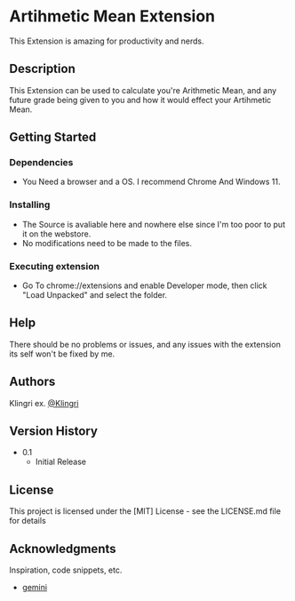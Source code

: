# Artihmetic Mean Extension

This Extension is amazing for productivity and nerds.

## Description

This Extension can be used to calculate you're Arithmetic Mean, and any future grade being given to you and how it would effect your Artihmetic Mean.

## Getting Started

### Dependencies

* You Need a browser and a OS. I recommend Chrome And Windows 11.

### Installing

* The Source is avaliable here and nowhere else since I'm too poor to put it on the webstore.
* No modifications need to be made to the files.

### Executing extension

* Go To chrome://extensions and enable Developer mode, then click "Load Unpacked" and select the folder.

## Help

There should be no problems or issues, and any issues with the extension its self won't be fixed by me.

## Authors

Klingri 
ex. [@Klingri](https://github.com/Klingri)

## Version History

* 0.1
    * Initial Release

## License

This project is licensed under the [MIT] License - see the LICENSE.md file for details

## Acknowledgments

Inspiration, code snippets, etc.
* [gemini](https://gemini.google.com/)

